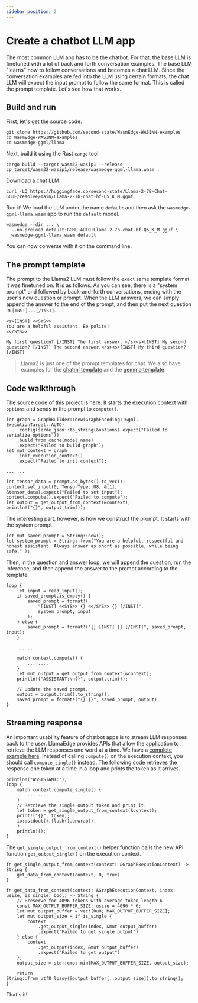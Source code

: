 ```yaml
---
sidebar_position: 2
---
```


# Create a chatbot LLM app

The most common LLM app has to be the chatbot. For that, the base LLM is finetuned with a lot of back and forth conversation examples. The base LLM "learns" how to follow conversations and becomes a chat LLM. Since the conversation examples are fed into the LLM using certain formats, the chat LLM will expect the input prompt to follow the same format. This is called the prompt template. Let's see how that works.

## Build and run

First, let's get the source code.

```
git clone https://github.com/second-state/WasmEdge-WASINN-examples
cd WasmEdge-WASINN-examples
cd wasmedge-ggml/llama
```

Next, build it using the Rust `cargo` tool.

```
cargo build --target wasm32-wasip1 --release
cp target/wasm32-wasip1/release/wasmedge-ggml-llama.wasm .
```

Download a chat LLM.

```
curl -LO https://huggingface.co/second-state/Llama-2-7B-Chat-GGUF/resolve/main/Llama-2-7b-chat-hf-Q5_K_M.gguf
```

Run it! We load the LLM under the name `default` and then ask the `wasmedge-ggml-llama.wasm` app to run the `default` model.

```
wasmedge --dir .:. \
  --nn-preload default:GGML:AUTO:Llama-2-7b-chat-hf-Q5_K_M.gguf \
  wasmedge-ggml-llama.wasm default
```

You can now converse with it on the command line.

## The prompt template

The prompt to the Llama2 LLM must follow the exact same template format it was finetuned on. It is as follows. As you can see, there is a "system prompt" and followed by back-and-forth conversations, ending with the user's new question or prompt. When the LLM answers, we can simply append the answer to the end of the prompt, and then put the next question in `[INST]...[/INST]`.

```
<s>[INST] <<SYS>>
You are a helpful assistant. Be polite!
<</SYS>>

My first question? [/INST] The first answer. </s><s>[INST] My second question? [/INST] The second answer.</s><s>[INST] My third question? [/INST]
```

> Llama2 is just one of the prompt templates for chat. We also have examples for the [chatml template](https://github.com/second-state/WasmEdge-WASINN-examples/tree/master/wasmedge-ggml/chatml) and the [gemma template](https://github.com/second-state/WasmEdge-WASINN-examples/tree/master/wasmedge-ggml/gemma).

## Code walkthrough

The source code of this project is [here](https://github.com/second-state/WasmEdge-WASINN-examples/blob/master/wasmedge-ggml/llama/src/main.rs). It starts the execution context with `options` and sends in the prompt to `compute()`.

```
let graph = GraphBuilder::new(GraphEncoding::Ggml, ExecutionTarget::AUTO)
    .config(serde_json::to_string(&options).expect("Failed to serialize options"))
    .build_from_cache(model_name)
    .expect("Failed to build graph");
let mut context = graph
    .init_execution_context()
    .expect("Failed to init context");

... ...

let tensor_data = prompt.as_bytes().to_vec();
context.set_input(0, TensorType::U8, &[1], &tensor_data).expect("Failed to set input");
context.compute().expect("Failed to compute");
let output = get_output_from_context(&context);
println!("{}", output.trim());
```

The interesting part, however, is how we construct the prompt. It starts with the system prompt.

```
let mut saved_prompt = String::new();
let system_prompt = String::from("You are a helpful, respectful and honest assistant. Always answer as short as possible, while being safe." );
```

Then, in the question and answer loop, we will append the question, run the inference, and then append the answer to the prompt according to the template.

```
loop {
    let input = read_input();
    if saved_prompt.is_empty() {
        saved_prompt = format!(
            "[INST] <<SYS>> {} <</SYS>> {} [/INST]",
            system_prompt, input
        );
    } else {
        saved_prompt = format!("{} [INST] {} [/INST]", saved_prompt, input);
    }

    ... ...

    match context.compute() {
        ... ....
    }
    let mut output = get_output_from_context(&context);
    println!("ASSISTANT:\n{}", output.trim());

    // Update the saved prompt.
    output = output.trim().to_string();
    saved_prompt = format!("{} {}", saved_prompt, output);
}
```

## Streaming response

An important usability feature of chatbot apps is to stream LLM responses back to the user. LlamaEdge provides APIs that allow the application to retrieve the LLM responses one word at a time. We have a [complete example here](https://github.com/second-state/WasmEdge-WASINN-examples/blob/master/wasmedge-ggml/llama-stream/). Instead of calling `compute()` on the execution context, you should call `compute_single()` instead. The following code retrieves the response one token at a time in a loop and prints the token as it arrives.

```
println!("ASSISTANT:");
loop {
    match context.compute_single() {
        ... ...
    }
    // Retrieve the single output token and print it.
    let token = get_single_output_from_context(&context);
    print!("{}", token);
    io::stdout().flush().unwrap();
    }
    println!();
}
```

The `get_single_output_from_context()` helper function calls the new API function `get_output_single()` on the execution context.

```
fn get_single_output_from_context(context: &GraphExecutionContext) -> String {
    get_data_from_context(context, 0, true)
}

fn get_data_from_context(context: &GraphExecutionContext, index: usize, is_single: bool) -> String {
    // Preserve for 4096 tokens with average token length 6
    const MAX_OUTPUT_BUFFER_SIZE: usize = 4096 * 6;
    let mut output_buffer = vec![0u8; MAX_OUTPUT_BUFFER_SIZE];
    let mut output_size = if is_single {
        context
            .get_output_single(index, &mut output_buffer)
            .expect("Failed to get single output")
    } else {
        context
            .get_output(index, &mut output_buffer)
            .expect("Failed to get output")
    };
    output_size = std::cmp::min(MAX_OUTPUT_BUFFER_SIZE, output_size);

    return String::from_utf8_lossy(&output_buffer[..output_size]).to_string();
}
```

That's it!
